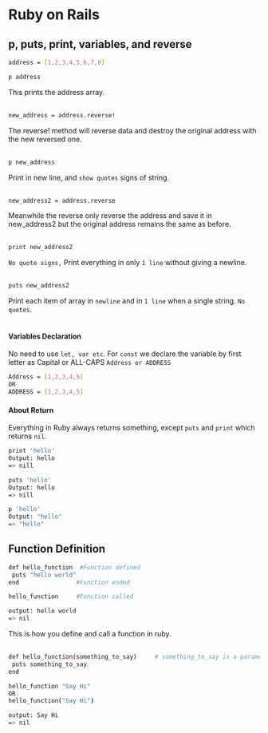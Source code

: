 # Ruby on Rails

## p, puts, print, variables, and reverse
```bash
address = [1,2,3,4,5,6,7,8]
```

```bash
p address 
```
This prints the address array.
<br>
<br>


```bash
new_address = address.reverse! 
```
The reverse! method will reverse data and destroy the original address with the new reversed one.
<br>
<br>

```bash
p new_address  
```
Print in new line, and `show quotes` signs of string.
<br>
<br>

```bash
new_address2 = address.reverse
```
Meanwhile the reverse only reverse the address and save it in new_address2 but the original address remains the same as before.
<br>
<br>

```bash
print new_address2
```
`No quote signs,` Print everything in only `1 line` without giving a newline.
<br>
<br>

```bash
puts new_address2
```
Print each item of array in `newline` and in `1 line` when a single string. `No quotes`.
<br>
<br>


#### Variables Declaration

No need to use `let, var etc`. For `const` we declare the variable by first letter as Capital or ALL-CAPS `Address or ADDRESS`
```bash
Address = [1,2,3,4,5]
OR
ADDRESS = [1,2,3,4,5]
```

#### About Return

Everything in Ruby always returns something, except `puts` and `print` which returns `nil`.
```bash
print 'hello'
Output: hello
=> nill
```
```bash
puts 'hello'
Output: hello
=> nill
```
```bash
p 'hello'
Output: "hello"
=> "hello"
```


## Function Definition

```bash
def hello_function  #Function defined
 puts "hello world"
end                #Function ended

hello_function     #Function called

output: hello world
=> nil
```
This is how you define and call a function in ruby.
<br>
<br>

```bash
def hello_function(something_to_say)     # something_to_say is a parameter
 puts something_to_say
end                

hello_function "Say Hi"
OR
hello_function("Say Hi")

output: Say Hi
=> nil
```
```bash

```
```bash

```
```bash

```
```bash

```
```bash

```
```bash

```
```bash

```
```bash

```
```bash

```
```bash

```
```bash

```
```bash

```
```bash

```

   